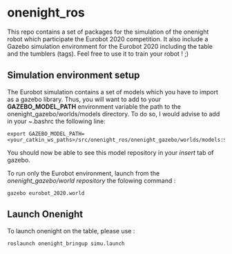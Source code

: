 # onenight_ros

This repo contains a set of packages for the simulation of the onenight robot which participate the Eurobot 2020 competition.
It also include a Gazebo simulation environment for the Eurobot 2020 including the table and the tumblers (tags). Feel free to use it to train your robot ! ;)


## Simulation environment setup

The Eurobot simulation contains a set of models which you have to import as a gazebo library.
Thus, you will want to add to your **GAZEBO_MODEL_PATH** environment variable the path to the onenight_gazebo/worlds/models directory.
To do so, I would advise to add in your ~.bashrc the following line: 
```
export GAZEBO_MODEL_PATH=<your_catkin_ws_paths>/src/onenight_ros/onenight_gazebo/worlds/models:$GAZEBO_MODEL_PATH
```
You should now be able to see this model repository in your *insert*  tab of gazebo.

To run only the Eurobot environment, launch from the *onenight_gazebo/world repository* the folowing command :
```
gazebo eurobot_2020.world
```

## Launch Onenight

To launch onenight on the table, please use :
```
roslaunch onenight_bringup simu.launch
```
